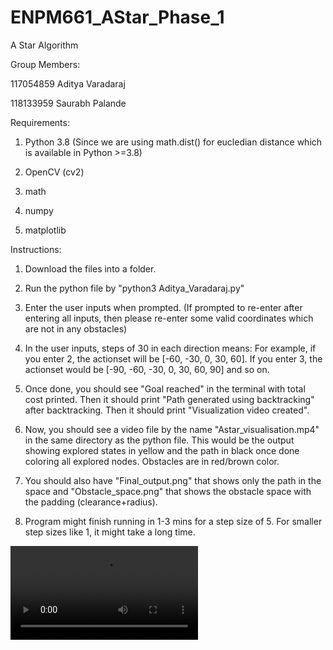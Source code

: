 # ENPM661_AStar_Phase_1
A Star Algorithm

Group Members:

117054859 Aditya Varadaraj

118133959 Saurabh Palande

Requirements:

1) Python 3.8 (Since we are using math.dist() for eucledian distance which is available in Python >=3.8)

2) OpenCV (cv2)

3) math

4) numpy

5) matplotlib

Instructions:

1) Download the files into a folder.

2) Run the python file by "python3 Aditya_Varadaraj.py"

3) Enter the user inputs when prompted. (If prompted to re-enter after entering all inputs, then please re-enter some valid coordinates which are not in any obstacles)

4) In the user inputs, steps of 30 in each direction means: For example, if you enter 2, the actionset will be [-60, -30, 0, 30, 60]. If you enter 3, the actionset would be [-90, -60, -30, 0, 30, 60, 90] and so on.

5) Once done, you should see "Goal reached" in the terminal with total cost printed. 
   Then it should print "Path generated using backtracking" after backtracking. 
   Then it should print "Visualization video created".

6) Now, you should see a video file by the name "Astar_visualisation.mp4" in the same directory as the python file. This would be the output showing explored states in yellow and the path in black once done coloring all explored nodes. Obstacles are in red/brown color.

7) You should also have "Final_output.png" that shows only the path in the space and "Obstacle_space.png" that shows the obstacle space with the padding (clearance+radius).

8) Program might finish running in 1-3 mins for a step size of 5. For smaller step sizes like 1, it might take a long time.

![](https://github.com/AdityaVaradaraj/ENPM661_AStar_submission/blob/main/Project_3_Phase_1/Astar_visualisation.mp4)
